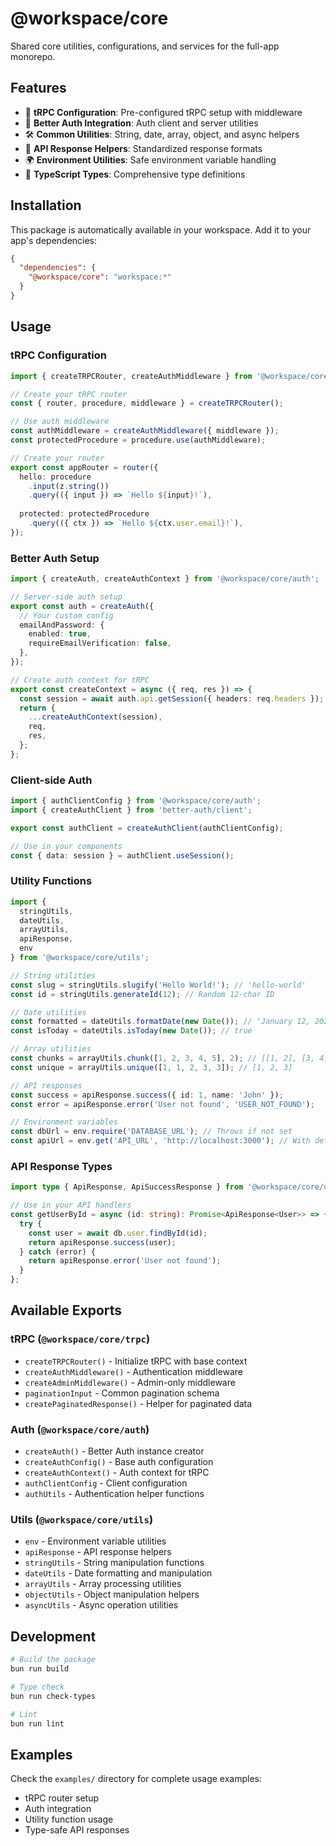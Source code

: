 # @workspace/core

Shared core utilities, configurations, and services for the full-app monorepo.

## Features

- 🔧 **tRPC Configuration**: Pre-configured tRPC setup with middleware
- 🔐 **Better Auth Integration**: Auth client and server utilities
- 🛠️ **Common Utilities**: String, date, array, object, and async helpers
- 📡 **API Response Helpers**: Standardized response formats
- 🌍 **Environment Utilities**: Safe environment variable handling
- 📝 **TypeScript Types**: Comprehensive type definitions

## Installation

This package is automatically available in your workspace. Add it to your app's dependencies:

```json
{
  "dependencies": {
    "@workspace/core": "workspace:*"
  }
}
```

## Usage

### tRPC Configuration

```typescript
import { createTRPCRouter, createAuthMiddleware } from '@workspace/core/trpc';

// Create your tRPC router
const { router, procedure, middleware } = createTRPCRouter();

// Use auth middleware
const authMiddleware = createAuthMiddleware({ middleware });
const protectedProcedure = procedure.use(authMiddleware);

// Create your router
export const appRouter = router({
  hello: procedure
    .input(z.string())
    .query(({ input }) => `Hello ${input}!`),
    
  protected: protectedProcedure
    .query(({ ctx }) => `Hello ${ctx.user.email}!`),
});
```

### Better Auth Setup

```typescript
import { createAuth, createAuthContext } from '@workspace/core/auth';

// Server-side auth setup
export const auth = createAuth({
  // Your custom config
  emailAndPassword: {
    enabled: true,
    requireEmailVerification: false,
  },
});

// Create auth context for tRPC
export const createContext = async ({ req, res }) => {
  const session = await auth.api.getSession({ headers: req.headers });
  return {
    ...createAuthContext(session),
    req,
    res,
  };
};
```

### Client-side Auth

```typescript
import { authClientConfig } from '@workspace/core/auth';
import { createAuthClient } from 'better-auth/client';

export const authClient = createAuthClient(authClientConfig);

// Use in your components
const { data: session } = authClient.useSession();
```

### Utility Functions

```typescript
import { 
  stringUtils, 
  dateUtils, 
  arrayUtils, 
  apiResponse,
  env 
} from '@workspace/core/utils';

// String utilities
const slug = stringUtils.slugify('Hello World!'); // 'hello-world'
const id = stringUtils.generateId(12); // Random 12-char ID

// Date utilities
const formatted = dateUtils.formatDate(new Date()); // 'January 12, 2025'
const isToday = dateUtils.isToday(new Date()); // true

// Array utilities
const chunks = arrayUtils.chunk([1, 2, 3, 4, 5], 2); // [[1, 2], [3, 4], [5]]
const unique = arrayUtils.unique([1, 1, 2, 3, 3]); // [1, 2, 3]

// API responses
const success = apiResponse.success({ id: 1, name: 'John' });
const error = apiResponse.error('User not found', 'USER_NOT_FOUND');

// Environment variables
const dbUrl = env.require('DATABASE_URL'); // Throws if not set
const apiUrl = env.get('API_URL', 'http://localhost:3000'); // With default
```

### API Response Types

```typescript
import type { ApiResponse, ApiSuccessResponse } from '@workspace/core/utils';

// Use in your API handlers
const getUserById = async (id: string): Promise<ApiResponse<User>> => {
  try {
    const user = await db.user.findById(id);
    return apiResponse.success(user);
  } catch (error) {
    return apiResponse.error('User not found');
  }
};
```

## Available Exports

### tRPC (`@workspace/core/trpc`)
- `createTRPCRouter()` - Initialize tRPC with base context
- `createAuthMiddleware()` - Authentication middleware
- `createAdminMiddleware()` - Admin-only middleware
- `paginationInput` - Common pagination schema
- `createPaginatedResponse()` - Helper for paginated data

### Auth (`@workspace/core/auth`)
- `createAuth()` - Better Auth instance creator
- `createAuthConfig()` - Base auth configuration
- `createAuthContext()` - Auth context for tRPC
- `authClientConfig` - Client configuration
- `authUtils` - Authentication helper functions

### Utils (`@workspace/core/utils`)
- `env` - Environment variable utilities
- `apiResponse` - API response helpers
- `stringUtils` - String manipulation functions
- `dateUtils` - Date formatting and manipulation
- `arrayUtils` - Array processing utilities
- `objectUtils` - Object manipulation helpers
- `asyncUtils` - Async operation utilities

## Development

```bash
# Build the package
bun run build

# Type check
bun run check-types

# Lint
bun run lint
```

## Examples

Check the `examples/` directory for complete usage examples:
- tRPC router setup
- Auth integration
- Utility function usage
- Type-safe API responses